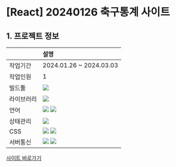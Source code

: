 # [React] 20240126 축구통계 사이트

## 1. 프로젝트 정보
|            | 설명                                                                                                                                                                                                                      |
| :--------- | :------------------------------------------------------------------------------------------------------------------------------------------------------------------------------------------------------------------------ |
| 작업기간   | 2024.01.26 ~ 2024.03.03                                                                                                                                                                                                   |
| 작업인원   | 1                                                                                                                                                                                                                         |
| 빌드툴     | <img src="https://img.shields.io/badge/Vite-646CFF?style=flat-square&logo=vite&logoColor=white">                                                                                                                          |
| 라이브러리 | <img src="https://img.shields.io/badge/React-61DAFB?style=flat-square&logo=react&logoColor=black">                                                                                                                        |
| 언어       | <img src="https://img.shields.io/badge/JavaScript-F7DF1E?style=flat-square&logo=javascript&logoColor=black"> <img src="https://img.shields.io/badge/TypeScript-3178C6?style=flat-square&logo=TypeScript&logoColor=white"> |
| 상태관리   | <img src="https://img.shields.io/badge/zustand-999999?style=flat-square&logo=react&logoColor=black">                                                                                                                      |
| CSS        | <img src="https://img.shields.io/badge/tailwindcss-06B6D4?style=flat-square&logo=tailwindcss&logoColor=black"> <img src="https://img.shields.io/badge/CSS3-1572B6?style=flat-square&logo=CSS3&logoColor=white">           |
| 서버통신   | <img src="https://img.shields.io/badge/ReactQuery-FF4154?style=flat-square&logo=ReactQuery&logoColor=black"> <img src="https://img.shields.io/badge/Axios-5A29E4?style=flat-square&logo=Axios&logoColor=white">           |

[사이트 바로가기](https://audrhks29.github.io/footballLeague/dist/)
</div>
</details>